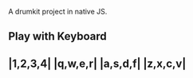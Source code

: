 A drumkit project in native JS.

Play with Keyboard 
---------
|1,2,3,4|
|q,w,e,r|
|a,s,d,f|
|z,x,c,v|
---------